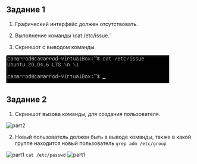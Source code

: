## Задание 1

1.  Графический интерфейс должен отсутствовать.

2.  Выполнение команды \cat /etc/issue.`

3.  Скриншот с выводом команды.

![task_1](./images/task_1/image1.PNG)

## Задание 2

1.  Скриншот вызова команды, для создания пользователя.

![part2](./images/task_2/image1.PNG)

2.  Новый пользователь должен быть в выводе команды, также в какой группе находится новый пользователь
    `grep adm /etc/group`

![part1](./images/task_2/image2.PNG)
`cat /etc/passwd`
![part1](./images/task_2/image3.PNG)

